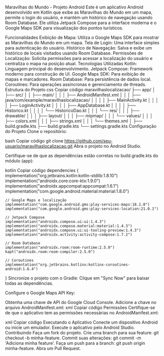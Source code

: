 Maravilhas do Mundo - Projeto Android
Este é um aplicativo Android desenvolvido em Kotlin que exibe as Maravilhas do Mundo em um mapa, permite o login do usuário, e mantém um histórico de navegação usando Room Database. Ele utiliza Jetpack Compose para a interface moderna e o Google Maps SDK para visualização dos pontos turísticos.

Funcionalidades
Exibição de Mapa: Utiliza o Google Maps SDK para mostrar as Maravilhas do Mundo em um mapa.
Tela de Login: Uma interface simples para autenticação do usuário.
Histórico de Navegação: Salva e exibe um histórico de locais visitados usando Room Database.
Permissões de Localização: Solicita permissões para acessar a localização do usuário e centraliza o mapa na posição atual.
Tecnologias Utilizadas
Kotlin: Linguagem principal do desenvolvimento.
Jetpack Compose: Framework moderno para construção de UI.
Google Maps SDK: Para exibição de mapas e marcadores.
Room Database: Para persistência de dados local.
Coroutines: Para operações assíncronas e gerenciamento de threads.
Estrutura do Projeto
css
Copiar código
maravilhaslocalizacao/
├── app/
│   ├── src/
│   │   ├── main/
│   │   │   ├── AndroidManifest.xml
│   │   │   ├── java/com/example/maravilhaslocalizacao/
│   │   │   │   ├── MainActivity.kt
│   │   │   │   ├── LoginActivity.kt
│   │   │   │   ├── AppDatabase.kt
│   │   │   │   ├── Historico.kt
│   │   │   │   └── HistoricoDao.kt
│   │   │   └── res/
│   │   │       ├── drawable/
│   │   │       ├── layout/
│   │   │       ├── mipmap/
│   │   │       └── values/
│   │   │           ├── colors.xml
│   │   │           ├── strings.xml
│   │   │           └── themes.xml
│   ├── build.gradle.kts
├── build.gradle.kts
└── settings.gradle.kts
Configuração do Projeto
Clone o repositório:

bash
Copiar código
git clone https://github.com/seu-usuario/maravilhaslocalizacao.git
Abra o projeto no Android Studio.

Certifique-se de que as dependências estão corretas no build.gradle.kts do módulo (app):

kotlin
Copiar código
dependencies {
    implementation("org.jetbrains.kotlin:kotlin-stdlib:1.8.10")
    implementation("androidx.core:core-ktx:1.9.0")
    implementation("androidx.appcompat:appcompat:1.6.1")
    implementation("com.google.android.material:material:1.8.0")

    // Google Maps e localização
    implementation("com.google.android.gms:play-services-maps:18.1.0")
    implementation("com.google.android.gms:play-services-location:21.0.1")

    // Jetpack Compose
    implementation("androidx.compose.ui:ui:1.4.3")
    implementation("androidx.compose.material:material:1.4.3")
    implementation("androidx.compose.ui:ui-tooling-preview:1.4.3")
    implementation("androidx.activity:activity-compose:1.7.2")

    // Room Database
    implementation("androidx.room:room-runtime:2.5.0")
    kapt("androidx.room:room-compiler:2.5.0")

    // Coroutines
    implementation("org.jetbrains.kotlinx:kotlinx-coroutines-android:1.6.4")
}
Sincronize o projeto com o Gradle: Clique em "Sync Now" para baixar todas as dependências.

Configure o Google Maps API Key:

Obtenha uma chave de API do Google Cloud Console.
Adicione a chave no arquivo AndroidManifest.xml:
xml
Copiar código
<meta-data
    android:name="com.google.android.geo.API_KEY"
    android:value="SUA_API_KEY_AQUI" />
Permissões
Certifique-se de que o aplicativo tem as permissões necessárias no AndroidManifest.xml:

xml
Copiar código
<uses-permission android:name="android.permission.ACCESS_FINE_LOCATION" />
<uses-permission android:name="android.permission.ACCESS_COARSE_LOCATION" />
Executando o Aplicativo
Conecte um dispositivo Android ou inicie um emulador.
Execute o aplicativo pelo Android Studio.
Contribuindo
Faça um fork do projeto.
Crie uma branch para sua feature: git checkout -b minha-feature.
Commit suas alterações: git commit -m 'Adiciona minha feature'.
Faça um push para a branch: git push origin minha-feature.
Abra um Pull Request.

